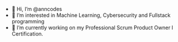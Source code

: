 - 👋 Hi, I’m @anncodes
- 👀 I’m interested in Machine Learning, Cybersecurity and Fullstack programming
- 🌱 I’m currently working on my Professional Scrum Product Owner I Certification.


<!---
anncodes/anncodes is a ✨ special ✨ repository because its `README.md` (this file) appears on your GitHub profile.
You can click the Preview link to take a look at your changes.
--->
